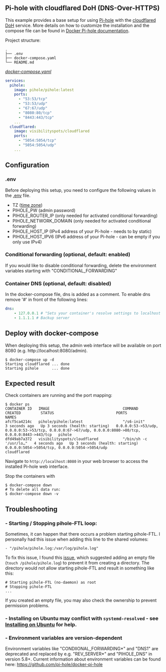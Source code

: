 ## Pi-hole with cloudflared DoH (DNS-Over-HTTPS)
This example provides a base setup for using [Pi-hole](https://docs.pi-hole.net/) with the [cloudflared DoH](https://docs.pi-hole.net/guides/dns/cloudflared/) service.
More details on how to customize the installation and the compose file can be found in [Docker Pi-hole documentation](https://github.com/pi-hole/docker-pi-hole).


Project structure:
```
.
├── .env
├── docker-compose.yaml
└── README.md
```

[_docker-compose.yaml_](docker-compose.yaml)
``` yaml
services:
  pihole:
    image: pihole/pihole:latest
    ports:
      - "53:53/tcp"
      - "53:53/udp"
      - "67:67/udp"
      - "8080:80/tcp"
      - "8443:443/tcp"
    ...
  cloudflared:
    image: visibilityspots/cloudflared
    ports:
      - "5054:5054/tcp"
      - "5054:5054/udp"
    ...
```

## Configuration

### .env
Before deploying this setup, you need to configure the following values in the [.env](.env) file.
- TZ ([time zone](https://en.wikipedia.org/wiki/List_of_tz_database_time_zones))
- PIHOLE_PW (admin password)
- PIHOLE_ROUTER_IP (only needed for activated conditional forwarding)
- PIHOLE_NETWORK_DOMAIN (only needed for activated conditional forwarding)
- PIHOLE_HOST_IP (IPv4 address of your Pi-hole - needs to by static)
- PIHOLE_HOST_IPV6 (IPv6 address of your Pi-hole - can be empty if you only use IPv4)

### Conditional forwarding (optional, default: enabled)
If you would like to disable conditional forwarding, delete the environment variables starting with "CONDITIONAL_FORWARDING"

### Container DNS (optional, default: disabled)
In the docker-compose file, dns is added as a comment. To enable dns remove '#' in front of the following lines: 
``` yaml
dns:
    - 127.0.0.1 # "Sets your container's resolve settings to localhost so it can resolve DHCP hostnames [...]" - github.com/pi-hole/docker-pi-hole
    - 1.1.1.1 # Backup server 
```

## Deploy with docker-compose
When deploying this setup, the admin web interface will be available on port 8080 (e.g. http://localhost:8080/admin).

``` shell
$ docker-compose up -d
Starting cloudflared ... done
Starting pihole      ... done
```


## Expected result

Check containers are running and the port mapping:
```
$ docker ps
CONTAINER ID   IMAGE                                 COMMAND                  CREATED         STATUS                            PORTS                                                                                                     NAMES
afcf5ca4214c   pihole/pihole:latest                  "/s6-init"               3 seconds ago   Up 3 seconds (health: starting)   0.0.0.0:53->53/udp, 0.0.0.0:53->53/tcp, 0.0.0.0:67->67/udp, 0.0.0.0:8080->80/tcp, 0.0.0.0:8443->443/tcp   pihole
dfd49ab7a372   visibilityspots/cloudflared           "/bin/sh -c '/usr/lo…"   4 seconds ago   Up 3 seconds (health: starting)   0.0.0.0:5054->5054/tcp, 0.0.0.0:5054->5054/udp                                                            cloudflared
```

Navigate to `http://localhost:8080` in your web browser to access the installed Pi-hole web interface.


Stop the containers with
``` shell
$ docker-compose down
# To delete all data run:
$ docker-compose down -v
```

## Troubleshooting

### - Starting / Stopping pihole-FTL loop:
  Sometimes, it can happen that there occurs a problem starting pihole-FTL.
  I personally had this issue when adding this line to the shared volumes:
  ```
  - "/pihole/pihole.log:/var/log/pihole.log"
  ```
  To fix this issue, I found this [issue](https://github.com/pi-hole/docker-pi-hole/issues/645#issuecomment-670809672), 
  which suggested adding an empty file (`touch /pihole/pihole.log`) to prevent it from creating a directory.
  The directory would not allow starting pihole-FTL and result in something like this:
  ```
  # Starting pihole-FTL (no-daemon) as root
  # Stopping pihole-FTL
  ...
  ```
  If you created an empty file, you may also check the ownership to prevent permission problems.
  
### - Installing on Ubuntu may conflict with `systemd-resolved` - see [Installing on Ubuntu](https://github.com/pi-hole/docker-pi-hole#installing-on-ubuntu) for help.

### - Environment variables are version-dependent
  Environment variables like "CONDIIONAL_FORWARDING*" and "DNS1" are deprecated and replaced by e.g. "REV_SERVER*" and "PIHOLE_DNS" in version 5.8+.
  Current information about environment variables can be found here: https://github.com/pi-hole/docker-pi-hole